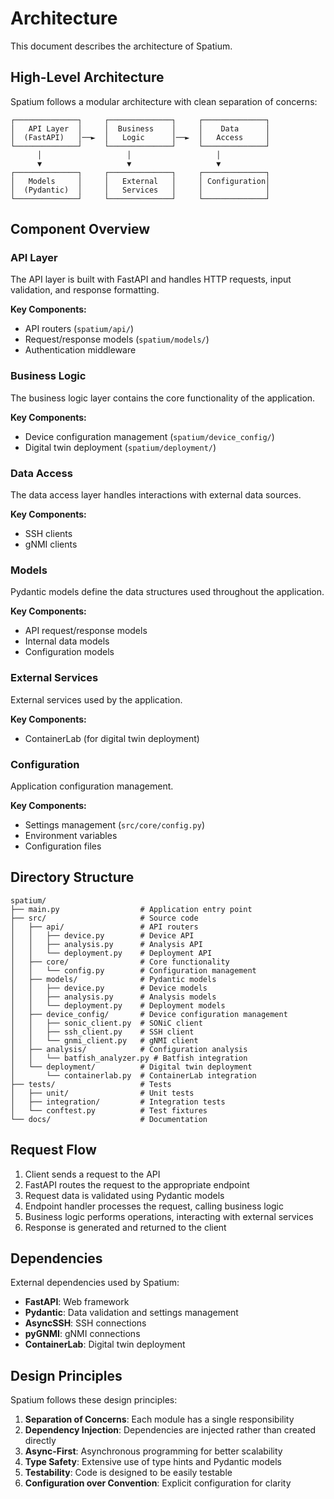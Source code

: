 # Architecture

This document describes the architecture of Spatium.

## High-Level Architecture

Spatium follows a modular architecture with clean separation of concerns:

```
┌──────────────┐     ┌──────────────┐     ┌──────────────┐
│   API Layer  │     │  Business    │     │    Data      │
│  (FastAPI)   │──►  │   Logic      │──►  │   Access     │
└──────────────┘     └──────────────┘     └──────────────┘
      │                   │                   │
      ▼                   ▼                   ▼
┌──────────────┐     ┌──────────────┐     ┌──────────────┐
│   Models     │     │   External   │     │ Configuration│
│  (Pydantic)  │     │   Services   │     │              │
└──────────────┘     └──────────────┘     └──────────────┘
```

## Component Overview

### API Layer

The API layer is built with FastAPI and handles HTTP requests, input validation, and response formatting.

**Key Components:**
- API routers (`spatium/api/`)
- Request/response models (`spatium/models/`)
- Authentication middleware

### Business Logic

The business logic layer contains the core functionality of the application.

**Key Components:**
- Device configuration management (`spatium/device_config/`)
- Digital twin deployment (`spatium/deployment/`)

### Data Access

The data access layer handles interactions with external data sources.

**Key Components:**
- SSH clients
- gNMI clients

### Models

Pydantic models define the data structures used throughout the application.

**Key Components:**
- API request/response models
- Internal data models
- Configuration models

### External Services

External services used by the application.

**Key Components:**
- ContainerLab (for digital twin deployment)

### Configuration

Application configuration management.

**Key Components:**
- Settings management (`src/core/config.py`)
- Environment variables
- Configuration files

## Directory Structure

```
spatium/
├── main.py                  # Application entry point
├── src/                     # Source code
│   ├── api/                 # API routers
│   │   ├── device.py        # Device API
│   │   ├── analysis.py      # Analysis API
│   │   └── deployment.py    # Deployment API
│   ├── core/                # Core functionality
│   │   └── config.py        # Configuration management
│   ├── models/              # Pydantic models
│   │   ├── device.py        # Device models
│   │   ├── analysis.py      # Analysis models
│   │   └── deployment.py    # Deployment models
│   ├── device_config/       # Device configuration management
│   │   ├── sonic_client.py  # SONiC client
│   │   ├── ssh_client.py    # SSH client
│   │   └── gnmi_client.py   # gNMI client
│   ├── analysis/            # Configuration analysis
│   │   └── batfish_analyzer.py # Batfish integration
│   └── deployment/          # Digital twin deployment
│       └── containerlab.py  # ContainerLab integration
├── tests/                   # Tests
│   ├── unit/                # Unit tests
│   ├── integration/         # Integration tests
│   └── conftest.py          # Test fixtures
└── docs/                    # Documentation
```

## Request Flow

1. Client sends a request to the API
2. FastAPI routes the request to the appropriate endpoint
3. Request data is validated using Pydantic models
4. Endpoint handler processes the request, calling business logic
5. Business logic performs operations, interacting with external services
6. Response is generated and returned to the client

## Dependencies

External dependencies used by Spatium:

- **FastAPI**: Web framework
- **Pydantic**: Data validation and settings management
- **AsyncSSH**: SSH connections
- **pyGNMI**: gNMI connections
- **ContainerLab**: Digital twin deployment

## Design Principles

Spatium follows these design principles:

1. **Separation of Concerns**: Each module has a single responsibility
2. **Dependency Injection**: Dependencies are injected rather than created directly
3. **Async-First**: Asynchronous programming for better scalability
4. **Type Safety**: Extensive use of type hints and Pydantic models
5. **Testability**: Code is designed to be easily testable
6. **Configuration over Convention**: Explicit configuration for clarity